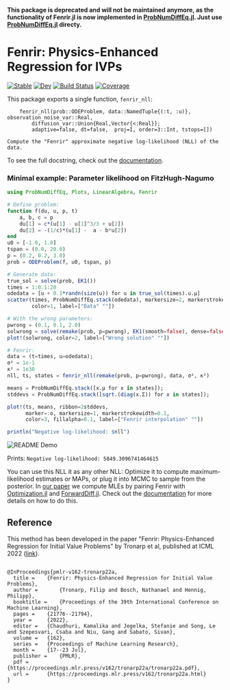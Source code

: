 **This package is deprecated and will not be maintained anymore, as the functionality of Fenrir.jl is now implemented in [ProbNumDiffEq.jl](https://github.com/nathanaelbosch/ProbNumDiffEq.jl). Just use [ProbNumDiffEq.jl](https://github.com/nathanaelbosch/ProbNumDiffEq.jl) directy.**


# Fenrir: Physics-Enhanced Regression for IVPs

[![Stable](https://img.shields.io/badge/docs-stable-blue.svg)](https://nathanaelbosch.github.io/Fenrir.jl/stable)
[![Dev](https://img.shields.io/badge/docs-dev-blue.svg)](https://nathanaelbosch.github.io/Fenrir.jl/dev)
[![Build Status](https://github.com/nathanaelbosch/Fenrir.jl/actions/workflows/CI.yml/badge.svg?branch=main)](https://github.com/nathanaelbosch/Fenrir.jl/actions/workflows/CI.yml?query=branch%3Amain)
[![Coverage](https://codecov.io/gh/nathanaelbosch/Fenrir.jl/branch/main/graph/badge.svg)](https://codecov.io/gh/nathanaelbosch/Fenrir.jl)

This package exports a single function, `fenrir_nll`:
```
    fenrir_nll(prob::ODEProblem, data::NamedTuple{(:t, :u)}, observation_noise_var::Real,
        diffusion_var::Union{Real,Vector{<:Real}};
        adaptive=false, dt=false,  proj=I, order=3::Int, tstops=[])

Compute the "Fenrir" approximate negative log-likelihood (NLL) of the data.
```
To see the full docstring, check out the
[documentation](https://nathanaelbosch.github.io/Fenrir.jl/stable).


### Minimal example: Parameter likelihood on FitzHugh-Nagumo
```julia
using ProbNumDiffEq, Plots, LinearAlgebra, Fenrir

# Define problem:
function f(du, u, p, t)
    a, b, c = p
    du[1] = c*(u[1] - u[1]^3/3 + u[2])
    du[2] = -(1/c)*(u[1] -  a - b*u[2])
end
u0 = [-1.0, 1.0]
tspan = (0.0, 20.0)
p = (0.2, 0.2, 3.0)
prob = ODEProblem(f, u0, tspan, p)

# Generate data:
true_sol = solve(prob, EK1())
times = 1:0.1:20
odedata = [u + 0.1*randn(size(u)) for u in true_sol(times).u.μ]
scatter(times, ProbNumDiffEq.stack(odedata), markersize=2, markerstrokewidth=0.1,
        color=1, label=["Data" ""])

# With the wrong parameters:
pwrong = (0.1, 0.1, 2.0)
solwrong = solve(remake(prob, p=pwrong), EK1(smooth=false), dense=false);
plot!(solwrong, color=2, label=["Wrong solution" ""])

# Fenrir:
data = (t=times, u=odedata);
σ² = 1e-1
κ² = 1e30
nll, ts, states = fenrir_nll(remake(prob, p=pwrong), data, σ², κ²)

means = ProbNumDiffEq.stack([x.μ for x in states]);
stddevs = ProbNumDiffEq.stack([sqrt.(diag(x.Σ)) for x in states]);

plot!(ts, means, ribbon=2stddevs,
      marker=:o, markersize=1, markerstrokewidth=0.1,
      color=3, fillalpha=0.1, label=["Fenrir interpolation" ""])

println("Negative log-likelihood: $nll")
```
![README Demo](./docs/src/readmedemo.svg?raw=true "README Demo")

Prints: `Negative log-likelihood: 5849.3096741464615`

You can use this NLL it as any other NLL:
Optimize it to compute maximum-likelihood estimates or MAPs,
or plug it into MCMC to sample from the posterior.
In [our paper](https://arxiv.org/abs/2202.01287) we compute MLEs by pairing Fenrir with [Optimization.jl](http://optimization.sciml.ai/stable/) and [ForwardDiff.jl](https://juliadiff.org/ForwardDiff.jl/stable/).
Check out the [documentation](https://nathanaelbosch.github.io/Fenrir.jl/stable/) for more details on how to do this.



## Reference
This method has been developed in the paper "Fenrir: Physics-Enhanced Regression for Initial Value Problems" by Tronarp et al, published at ICML 2022 ([link](https://proceedings.mlr.press/v162/tronarp22a.html)).
```

@InProceedings{pmlr-v162-tronarp22a,
  title = 	 {Fenrir: Physics-Enhanced Regression for Initial Value Problems},
  author =       {Tronarp, Filip and Bosch, Nathanael and Hennig, Philipp},
  booktitle = 	 {Proceedings of the 39th International Conference on Machine Learning},
  pages = 	 {21776--21794},
  year = 	 {2022},
  editor = 	 {Chaudhuri, Kamalika and Jegelka, Stefanie and Song, Le and Szepesvari, Csaba and Niu, Gang and Sabato, Sivan},
  volume = 	 {162},
  series = 	 {Proceedings of Machine Learning Research},
  month = 	 {17--23 Jul},
  publisher =    {PMLR},
  pdf = 	 {https://proceedings.mlr.press/v162/tronarp22a/tronarp22a.pdf},
  url = 	 {https://proceedings.mlr.press/v162/tronarp22a.html}
}
```
